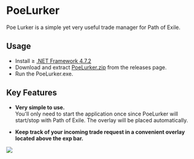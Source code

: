 # PoeLurker
Poe Lurker is a simple yet very useful trade manager for Path of Exile. 

## Usage
- Install ≥ [.NET Framework 4.7.2](https://dotnet.microsoft.com/download/dotnet-framework)
- Download and extract [PoeLurker.zip]() from the releases page.  
- Run the PoeLurker.exe.  

## Key Features

- **Very simple to use.**  
You'll only need to start the application once since PoeLurker will start/stop with Path of Exile. The overlay will be placed automatically.

- **Keep track of your incoming trade request in a convenient overlay located above the exp bar.**  

![](ReadMe.gif)
